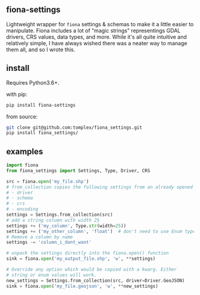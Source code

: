 ## fiona-settings

Lightweight wrapper for `fiona` settings & schemas to make it a little easier to manipulate.
Fiona includes a lot of "magic strings" representings GDAL drivers, CRS values, data types, and more. 
While it's all quite intuitive and relatively simple, I have always wished there
was a neater way to manage them all, and so I wrote this.


## install

Requires Python3.6+.

with pip:

```bash
pip install fiona-settings
```

from source:

```bash
git clone git@github.com:tomplex/fiona_settings.git
pip install fiona_settings/
```

## examples

```python
import fiona
from fiona_settings import Settings, Type, Driver, CRS

src = fiona.open('my_file.shp')
# from_collection copies the following settings from an already opened collection:
# - driver
# - schema
# - crs
# - encoding
settings = Settings.from_collection(src)
# add a string column with width 25
settings += ('my_column', Type.str(width=25))
settings += ('my_other_column', 'float')  # don't need to use Enum types
# Remove a column by name
settings -= 'column_i_dont_want'

# unpack the settings directly into the fiona.open() function
sink = fiona.open('my_output_file.shp', 'w', **settings)

# Override any option which would be copied with a kwarg. Either
# string or enum values will work.
new_settings = Settings.from_collection(src, driver=Driver.GeoJSON)
sink = fiona.open('my_file.geojson', 'w', **new_settings)
```

